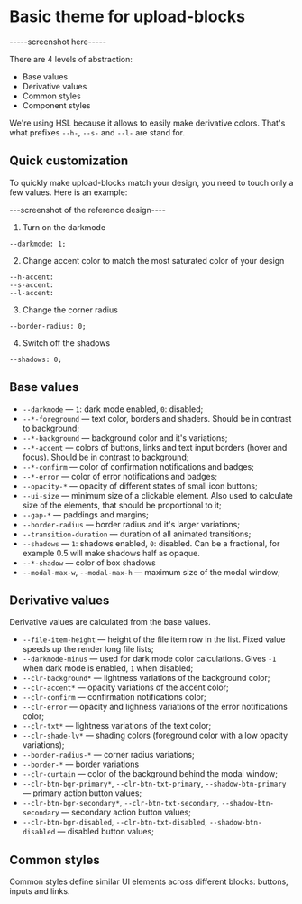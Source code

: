 # Basic theme for upload-blocks

-----screenshot here-----

There are 4 levels of abstraction:
* Base values
* Derivative values
* Common styles
* Component styles

We're using HSL because it allows to easily make derivative colors. That's what prefixes `--h-`, `--s-` and `--l-` are stand for.

## Quick customization
To quickly make upload-blocks match your design, you need to touch only a few values. Here is an example:

---screenshot of the reference design----

1. Turn on the darkmode
```
--darkmode: 1;
```

2. Change accent color to match the most saturated color of your design

```
--h-accent: 
--s-accent: 
--l-accent: 
```

3. Change the corner radius

```
--border-radius: 0;
```

4. Switch off the shadows

```
--shadows: 0;
```

## Base values

* `--darkmode` — `1`: dark mode enabled, `0`: disabled;
* `--*-foreground` — text color, borders and shaders. Should be in contrast to background;
* `--*-background` — background color and it's variations;
* `--*-accent` — colors of buttons, links and text input borders (hover and focus). Should be in contrast to background;
* `--*-confirm` — color of confirmation notifications and badges;
* `--*-error` — color of error notifications and badges;
* `--opacity-*` — opacity of different states of small icon buttons;
* `--ui-size` — minimum size of a clickable element. Also used to calculate size of the elements, that should be proportional to it;
* `--gap-*` — paddings and margins;
* `--border-radius` — border radius and it's larger variations;
* `--transition-duration` — duration of all animated transitions;
* `--shadows` — `1`: shadows enabled, `0`: disabled. Can be a fractional, for example 0.5 will make shadows half as opaque.
* `--*-shadow` — color of box shadows
* `--modal-max-w`, `--modal-max-h` — maximum size of the modal window;

## Derivative values
Derivative values are calculated from the base values.

* `--file-item-height` — height of the file item row in the list. Fixed value speeds up the render long file lists;
* `--darkmode-minus` — used for dark mode color calculations. Gives `-1` when dark mode is enabled, `1` when disabled;
* `--clr-background*` — lightness variations of the background color;
* `--clr-accent*` — opacity variations of the accent color;
* `--clr-confirm` — confirmation notifications color;
* `--clr-error` — opacity and lighness variations of the error notifications color;
* `--clr-txt*` — lightness variations of the text color;
* `--clr-shade-lv*` — shading colors (foreground color with a low opacity variations);
* `--border-radius-*` — corner radius variations;
* `--border-*` — border variations
* `--clr-curtain` — color of the background behind the modal window;
* `--clr-btn-bgr-primary*`, `--clr-btn-txt-primary`, `--shadow-btn-primary` — primary action button values;
* `--clr-btn-bgr-secondary*`, `--clr-btn-txt-secondary`, `--shadow-btn-secondary` — secondary action button values;
* `--clr-btn-bgr-disabled`, `--clr-btn-txt-disabled`, `--shadow-btn-disabled` — disabled button values;

## Common styles
Common styles define similar UI elements across different blocks: buttons, inputs and links.

